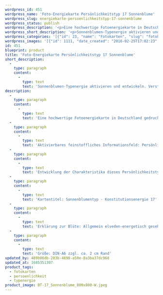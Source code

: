 ```yaml
---
wordpress_id: 451
wordpress_name: 'Foto-Energiekarte Persönlichkeitstyp 17 Sonnenblume'
wordpress_slug: energiekarte-persoenlichkeitstyp-17-sonnenblume
wordpress_status: publish
wordpress_description: '<p>Eine hochwertige Fotoenergiekarte in Deutschland gedruckt und in Handarbeit laminiert.  Sie ist in Postkartengröße (DIN-A6) oder kleiner gut zu transportieren und kann auch auf den Körper aufgelegt werden.</p><p>Aktivierbares feinstoffliches Informationsfeld: Persönlichkeitsenergie eines Sonnenblumen-Typs: Nährend, kraftspendend, fürsorglich, großzügig.<br />Entwicklung der Charakteristika dieses Persönlichkeitstyps. Stärkung der entsprechenden Persönlichkeit mit ihrer besonderen Energiequalität. Ausgleich und Veränderung ungünstiger Zustände innerhalb einer Person, die aufgrund dieser Konstitution entstanden sind. Annahme und Verständnis für einen Menschen mit dieser Persönlichkeitsenergie. Eine Stärkung der eigenen Persönlichkeitsenergie sowie die Beschäftigung mit der Energie anderer Persönlichkeiten kann insgesamt das eigene Selbstbewusstsein stärken.<br />Kartentitel: Sonnenblumentyp - Konstitutionsenergie 17</p><p>Erklärung zur Blüte: Allgemein elveden-energetisch gesehen steht eine Sonnenblume unter anderem für "Sich selbst und andere nähren, Optimismus, Hingabe, Sicherheit".<br />Größe: DIN-A6 zzgl. ca. 2 cm Rand<br />Andere Formate sind individuell für Sie innerhalb weniger Tage herstellbar. Bitte kontaktieren Sie uns hierfür unter <a href="mailto:info@elvedenverlag.de">info@elvedenverlag.de</a>.</p><p>Anwendungshinweise</p>'
wordpress_short_description: '<p>Sonnenblumen-Typenergie aktivieren und entwickeln. Verständnis für diese Typenergie gewinnen (&#8222;Nährend, kraftspendend, fürsorglich, großzügig&#8220;)<br /><em>Hinweis: Das Wasserzeichen „Elveden Verlag Energiebild“ wird nicht mit gedruckt</em></p>'
wordpress_categories: '[{"id": 23, "name": "Fotokarten", "slug": "fotokarten"}, {"id": 37, "name": "Pers\u00f6nlichkeit", "slug": "persoenlichkeit"}, {"id": 90, "name": "Typenergie", "slug": "typenergie"}]'
wordpress_images: '[{"id": 1111, "date_created": "2016-02-25T17:02:23", "date_created_gmt": "2016-02-25T15:02:23", "date_modified": "2016-02-25T17:02:23", "date_modified_gmt": "2016-02-25T15:02:23", "src": "https://my.feenbaum.de/wp-content/uploads/2016/02/BT-17_Sonnenblume_800x800-W.jpeg", "name": "BT-17_Sonnenblume_800x800-W", "alt": ""}]'
id: 451
blueprint: product
title: 'Foto-Energiekarte Persönlichkeitstyp 17 Sonnenblume'
short_description:
  -
    type: paragraph
    content:
      -
        type: text
        text: 'Sonnenblumen-Typenergie aktivieren und entwickeln. Verständnis für diese Typenergie gewinnen (''Nährend, kraftspendend, fürsorglich, großzügig'')'
description:
  -
    type: paragraph
    content:
      -
        type: text
        text: 'Eine hochwertige Fotoenergiekarte in Deutschland gedruckt und in Handarbeit laminiert.  Sie ist in Postkartengröße (DIN-A6) oder kleiner gut zu transportieren und kann auch auf den Körper aufgelegt werden.'
  -
    type: paragraph
    content:
      -
        type: text
        text: 'Aktivierbares feinstoffliches Informationsfeld: Persönlichkeitsenergie eines Sonnenblumen-Typs: Nährend, kraftspendend, fürsorglich, großzügig.'
  -
    type: paragraph
    content:
      -
        type: text
        text: 'Entwicklung der Charakteristika dieses Persönlichkeitstyps. Stärkung der entsprechenden Persönlichkeit mit ihrer besonderen Energiequalität. Ausgleich und Veränderung ungünstiger Zustände innerhalb einer Person, die aufgrund dieser Konstitution entstanden sind. Annahme und Verständnis für einen Menschen mit dieser Persönlichkeitsenergie. Eine Stärkung der eigenen Persönlichkeitsenergie sowie die Beschäftigung mit der Energie anderer Persönlichkeiten kann insgesamt das eigene Selbstbewusstsein stärken.'
  -
    type: paragraph
    content:
      -
        type: text
        text: 'Kartentitel: Sonnenblumentyp - Konstitutionsenergie 17'
  -
    type: paragraph
    content:
      -
        type: text
        text: 'Erklärung zur Blüte: Allgemein elveden-energetisch gesehen steht eine Sonnenblume unter anderem für "Sich selbst und andere nähren, Optimismus, Hingabe, Sicherheit".'
  -
    type: paragraph
    content:
      -
        type: text
        text: 'Größe: DIN-A6 zzgl. ca. 2 cm Rand'
updated_by: 489b06db-283b-4690-a50e-8a3ba37dc968
updated_at: 1685351307
product_tags:
  - fotokarten
  - persoenlichkeit
  - typenergie
product_image: BT-17_Sonnenblume_800x800-W.jpeg
---
```

